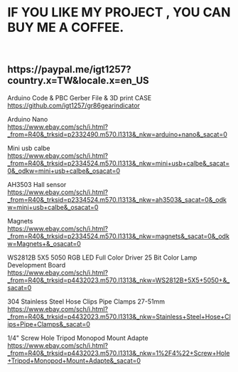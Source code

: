 <H1>IF YOU LIKE MY PROJECT , YOU CAN BUY ME A COFFEE.</H1><BR>
<H2>https://paypal.me/igt1257?country.x=TW&locale.x=en_US</H2>


Arduino Code & PBC Gerber File & 3D print CASE<BR>
https://github.com/igt1257/gr86gearindicator

Arduino Nano<BR>
https://www.ebay.com/sch/i.html?_from=R40&_trksid=p2332490.m570.l1313&_nkw=arduino+nano&_sacat=0

Mini usb calbe<BR>
https://www.ebay.com/sch/i.html?_from=R40&_trksid=p2334524.m570.l1313&_nkw=mini+usb+calbe&_sacat=0&_odkw=mini+usb+calbe&_osacat=0


AH3503 Hall sensor<BR>
https://www.ebay.com/sch/i.html?_from=R40&_trksid=p2334524.m570.l1313&_nkw=ah3503&_sacat=0&_odkw=mini+usb+calbe&_osacat=0

Magnets<BR>
https://www.ebay.com/sch/i.html?_from=R40&_trksid=p2334524.m570.l1313&_nkw=magnets&_sacat=0&_odkw=Magnets+&_osacat=0

WS2812B 5X5 5050 RGB LED Full Color Driver 25 Bit Color Lamp Development Board<BR>
https://www.ebay.com/sch/i.html?_from=R40&_trksid=p4432023.m570.l1313&_nkw=WS2812B+5X5+5050+&_sacat=0

304 Stainless Steel Hose Clips Pipe Clamps 27-51mm<BR>
https://www.ebay.com/sch/i.html?_from=R40&_trksid=p4432023.m570.l1313&_nkw=Stainless+Steel+Hose+Clips+Pipe+Clamps&_sacat=0

1/4" Screw Hole Tripod Monopod Mount Adapte<BR>
https://www.ebay.com/sch/i.html?_from=R40&_trksid=p4432023.m570.l1313&_nkw=1%2F4%22+Screw+Hole+Tripod+Monopod+Mount+Adapte&_sacat=0
